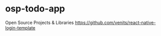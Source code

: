 # osp-todo-app
Open Source Projects & Libraries
https://github.com/venits/react-native-login-template
